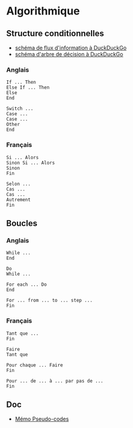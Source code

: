 # Algorithmique

## Structure conditionnelles

- [schéma de flux d'information à DuckDuckGo](https://duckduckgo.com/?q=sch%C3%A9ma+de+flux+d%27information&t=ffab&iax=images&ia=images)
- [schéma d'arbre de décision à DuckDuckGo](https://duckduckgo.com/?q=sch%C3%A9ma+d%27arbre+de+d%C3%A9cision&t=ffab&iar=images&iax=images&ia=images&iai=http%3A%2F%2Fwww.esculape.com%2Fcardiologie%2Fimagecardio%2Fcholest_decision.gif)

### Anglais

    If ... Then
    Else If ... Then
    Else
    End

    Switch ...
    Case ...
    Case ...
    Other
    End

### Français

    Si ... Alors
    Sinon Si ... Alors
    Sinon
    Fin

    Selon ...
    Cas ...
    Cas ...
    Autrement
    Fin

## Boucles

### Anglais

    While ...
    End

    Do
    While ...

    For each ... Do
    End

    For ... from ... to ... step ...
    Fin

### Français

    Tant que ...
    Fin

    Faire
    Tant que

    Pour chaque ... Faire
    Fin

    Pour ... de ... à ... par pas de ...
    Fin

## Doc

- [Mémo Pseudo-codes](http://www.isn.codelab.info/ressources/algorithmique/memo-pseudo-codes/)
